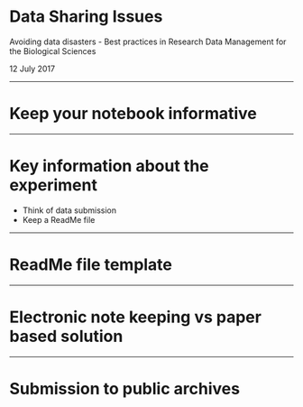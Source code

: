 # Data Sharing Issues

Avoiding data disasters - Best practices in Research Data Management for the Biological Sciences

12 July 2017

---

# Keep your notebook informative

---

# Key information about the experiment

- Think of data submission
- Keep a ReadMe file

---

# ReadMe file template

---

# Electronic note keeping vs paper based solution

---

# Submission to public archives
